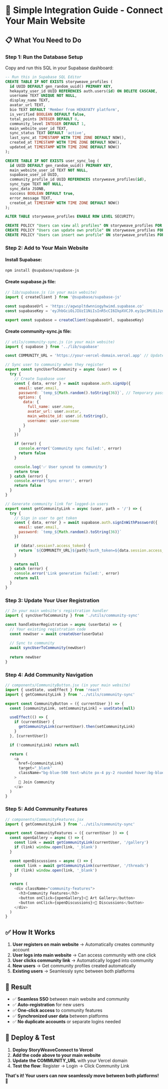 # 🚀 Simple Integration Guide - Connect Your Main Website

## 📋 **What You Need to Do**

### **Step 1: Run the Database Setup**
Copy and run this SQL in your Supabase dashboard:

```sql
-- Run this in Supabase SQL Editor
CREATE TABLE IF NOT EXISTS storyweave_profiles (
  id UUID DEFAULT gen_random_uuid() PRIMARY KEY,
  hekayaty_user_id UUID REFERENCES auth.users(id) ON DELETE CASCADE,
  username TEXT UNIQUE NOT NULL,
  display_name TEXT,
  avatar_url TEXT,
  bio TEXT DEFAULT 'Member from HEKAYATY platform',
  is_verified BOOLEAN DEFAULT false,
  total_points INTEGER DEFAULT 0,
  community_level INTEGER DEFAULT 1,
  main_website_user_id TEXT,
  sync_status TEXT DEFAULT 'active',
  last_sync_at TIMESTAMP WITH TIME ZONE DEFAULT NOW(),
  created_at TIMESTAMP WITH TIME ZONE DEFAULT NOW(),
  updated_at TIMESTAMP WITH TIME ZONE DEFAULT NOW()
);

CREATE TABLE IF NOT EXISTS user_sync_log (
  id UUID DEFAULT gen_random_uuid() PRIMARY KEY,
  main_website_user_id TEXT NOT NULL,
  supabase_user_id UUID,
  community_profile_id UUID REFERENCES storyweave_profiles(id),
  sync_type TEXT NOT NULL,
  sync_data JSONB,
  success BOOLEAN DEFAULT true,
  error_message TEXT,
  created_at TIMESTAMP WITH TIME ZONE DEFAULT NOW()
);

ALTER TABLE storyweave_profiles ENABLE ROW LEVEL SECURITY;

CREATE POLICY "Users can view all profiles" ON storyweave_profiles FOR SELECT USING (true);
CREATE POLICY "Users can update own profile" ON storyweave_profiles FOR UPDATE USING (auth.uid() = hekayaty_user_id);
CREATE POLICY "Users can insert own profile" ON storyweave_profiles FOR INSERT WITH CHECK (auth.uid() = hekayaty_user_id);
```

### **Step 2: Add to Your Main Website**

#### **Install Supabase:**
```bash
npm install @supabase/supabase-js
```

#### **Create supabase.js file:**
```javascript
// lib/supabase.js (in your main website)
import { createClient } from '@supabase/supabase-js'

const supabaseUrl = 'https://agwspltdwnniogyhwimd.supabase.co'
const supabaseKey = 'eyJhbGciOiJIUzI1NiIsInR5cCI6IkpXVCJ9.eyJpc3MiOiJzdXBhYmFzZSIsInJlZiI6ImFnd3NwbHRkd25uaW9neWh3aW1kIiwicm9sZSI6ImFub24iLCJpYXQiOjE3NTgyODI5NzEsImV4cCI6MjA3Mzg1ODk3MX0.PO5Lm0VEywhUhEbHBQlEoEfAwJtAoje-2WodjV6e3qY'

export const supabase = createClient(supabaseUrl, supabaseKey)
```

#### **Create community-sync.js file:**
```javascript
// utils/community-sync.js (in your main website)
import { supabase } from '../lib/supabase'

const COMMUNITY_URL = 'https://your-vercel-domain.vercel.app' // Update this

// Sync user to community when they register
export const syncUserToCommunity = async (user) => {
  try {
    // Create Supabase user
    const { data, error } = await supabase.auth.signUp({
      email: user.email,
      password: `temp_${Math.random().toString(36)}`, // Temporary password
      options: {
        data: {
          full_name: user.name,
          avatar_url: user.avatar,
          main_website_id: user.id.toString(),
          username: user.username
        }
      }
    })

    if (error) {
      console.error('Community sync failed:', error)
      return false
    }

    console.log('✅ User synced to community')
    return true
  } catch (error) {
    console.error('Sync error:', error)
    return false
  }
}

// Generate community link for logged-in users
export const getCommunityLink = async (user, path = '/') => {
  try {
    // Sign in user to get token
    const { data, error } = await supabase.auth.signInWithPassword({
      email: user.email,
      password: `temp_${Math.random().toString(36)}`
    })

    if (data?.session?.access_token) {
      return `${COMMUNITY_URL}${path}?auth_token=${data.session.access_token}&main_user_id=${user.id}`
    }

    return null
  } catch (error) {
    console.error('Link generation failed:', error)
    return null
  }
}
```

### **Step 3: Update Your User Registration**

```javascript
// In your main website's registration handler
import { syncUserToCommunity } from './utils/community-sync'

const handleUserRegistration = async (userData) => {
  // Your existing registration code
  const newUser = await createUser(userData)
  
  // Sync to community
  await syncUserToCommunity(newUser)
  
  return newUser
}
```

### **Step 4: Add Community Navigation**

```javascript
// components/CommunityButton.jsx (in your main website)
import { useState, useEffect } from 'react'
import { getCommunityLink } from '../utils/community-sync'

export const CommunityButton = ({ currentUser }) => {
  const [communityLink, setCommunityLink] = useState(null)

  useEffect(() => {
    if (currentUser) {
      getCommunityLink(currentUser).then(setCommunityLink)
    }
  }, [currentUser])

  if (!communityLink) return null

  return (
    <a 
      href={communityLink} 
      target="_blank" 
      className="bg-blue-500 text-white px-4 py-2 rounded hover:bg-blue-600"
    >
      🚀 Join Community
    </a>
  )
}
```

### **Step 5: Add Community Features**

```javascript
// components/CommunityFeatures.jsx
import { getCommunityLink } from '../utils/community-sync'

export const CommunityFeatures = ({ currentUser }) => {
  const openGallery = async () => {
    const link = await getCommunityLink(currentUser, '/gallery')
    if (link) window.open(link, '_blank')
  }

  const openDiscussions = async () => {
    const link = await getCommunityLink(currentUser, '/threads')
    if (link) window.open(link, '_blank')
  }

  return (
    <div className="community-features">
      <h3>Community Features</h3>
      <button onClick={openGallery}>🎨 Art Gallery</button>
      <button onClick={openDiscussions}>💬 Discussions</button>
    </div>
  )
}
```

## ✅ **How It Works**

1. **User registers on main website** → Automatically creates community account
2. **User logs into main website** → Can access community with one click
3. **User clicks community link** → Automatically logged into community
4. **New users** → Get community profiles created automatically
5. **Existing users** → Seamlessly sync between both platforms

## 🎯 **Result**

- ✅ **Seamless SSO** between main website and community
- ✅ **Auto-registration** for new users
- ✅ **One-click access** to community features
- ✅ **Synchronized user data** between platforms
- ✅ **No duplicate accounts** or separate logins needed

## 🚀 **Deploy & Test**

1. **Deploy StoryWeaveConnect to Vercel**
2. **Add the code above to your main website**
3. **Update the COMMUNITY_URL** with your Vercel domain
4. **Test the flow**: Register → Login → Click Community Link

**That's it! Your users can now seamlessly move between both platforms!** 🎉
